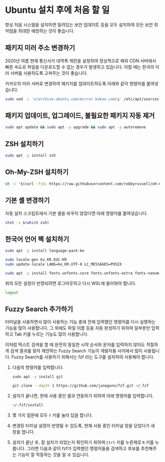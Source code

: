 # Ubuntu 설치 후에 처음 할 일

항상 처음 시스템을 설치하면 밀려있는 보안 업데이트 등을 모두 설치하여 모든 보안 취약점을 최대한 예방하는 것이 좋습니다.

## 패키지 미러 주소 변경하기

2020년 여름 현재 통신사가 대역폭 제한을 설정하여 정상적으로 해외 CDN 서버에서 빠른 속도로 파일을 다운로드할 수 없는 경우가 발생하고 있습니다. 이럴 때는 한국의 미러 서버를 사용하도록 고쳐주는 것이 좋습니다.

카카오의 미러 서버로 변경하여 패키지를 업데이트하도록 아래와 같이 명령어를 붙여넣습니다.

```bash
sudo sed -i 's/archive.ubuntu.com/mirror.kakao.com/g' /etc/apt/sources.list
```

## 패키지 업데이트, 업그레이드, 불필요한 패키지 자동 제거

```bash
sudo apt update && sudo apt -y upgrade && sudo apt -y autoremove
```

## ZSH 설치하기

```bash
sudo apt -y install zsh
```

## Oh-My-ZSH 설치하기

```bash
sh -c "$(curl -fsSL https://raw.githubusercontent.com/robbyrussell/oh-my-zsh/master/tools/install.sh)"
```

## 기본 셸 변경하기

자동 설치 스크립트에서 기본 셸을 바꾸지 않았다면 아래 명령어를 붙여넣습니다.

```bash
chsh -s $(which zsh)
```

## 한국어 언어 팩 설치하기

```bash
sudo apt -y install language-pack-ko

sudo locale-gen ko_KR.EUC-KR
sudo update-locale LANG=ko_KR.UTF-8 LC_MESSAGES=POSIX

sudo apt -y install fonts-unfonts-core fonts-unfonts-extra fonts-nanum fonts-nanum-coding fonts-nanum-eco fonts-nanum-extra fonts-noto-cjk
```

위의 모든 설정이 반영되려면 로그아웃하고 다시 WSL에 들어와야 합니다.

```bash
logout
```

## Fuzzy Search 추가하기

터미널을 사용하면서 많이 사용하는 기능 중에 전에 입력했던 명령어를 다시 실행하는 기능을 많이 사용합니다. 그 외에도 파일 이름 등을 자동 완성하기 위하여 일부분만 입력하고 Tab 키를 누르는 기능도 많이 사용합니다.

이처럼 텍스트 검색을 할 때 완전히 동일한 시작 순서와 문자를 입력하지 않아도 적절하게 검색 결과를 찾아 제안하는 Fuzzy Search 기능이 개발자들 사이에서 많이 사용됩니다. Fuzzy Search를 사용하기 위해서는 fzf 라는 도구를 설치하여 사용해야 합니다.

1. 다음의 명령어를 입력합니다.

    ```bash
    sudo apt -y install git

    git clone --depth 1 https://github.com/junegunn/fzf.git ~/.fzf
    ```

1. 설치가 끝나면, 현재 사용 중인 셸과 연동하기 위하여 아래 명령어를 입력합니다.

    ```bash
    ~/.fzf/install
    ```

1. 몇 가지 질문에 모두 `Y` 키를 눌러 답을 합니다.

1. 변경된 터미널 설정이 반영될 수 있도록, 현재 사용 중인 터미널 창을 닫았다가 새 창을 엽니다.

1. 설치가 끝난 후, 잘 설치가 되었는지 확인하기 위하여 `Ctrl` 키를 누른채로 `R` 키를 누릅니다. 그러면 다음과 같이 fzf가 입력했던 명령어들을 검색하고 후보를 추천해주는 기능이 잘 작동하는 것을 알 수 있습니다.
